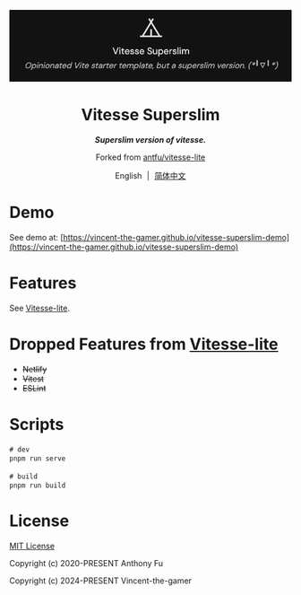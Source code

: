 <p align="center">
    <img src=".github/logo.png"/>
</p>

<h1 align="center">
    Vitesse Superslim
</h1>

<p align="center">
    <b>
        <i>Superslim version of vitesse.</i>
    </b>
</p>

<p align="center">
    Forked from 
    <a href="https://github.com/antfu/vitesse-lite" target="_blank">antfu/vitesse-lite</a>
</p>

<p align="center">
    <span>English</span>
    <span style="margin-inline: 5px;">|</span>
    <span>
        <a href="./README.zh-CN.md" target="_blank">简体中文</a>
    </span>
</p>

# Demo
See demo at: [https://vincent-the-gamer.github.io/vitesse-superslim-demo](https://vincent-the-gamer.github.io/vitesse-superslim-demo)

# Features
See [Vitesse-lite](https://github.com/antfu/vitesse-lite).

# Dropped Features from [Vitesse-lite](https://github.com/antfu/vitesse-lite)

- ~~Netlify~~
- ~~Vitest~~
- ~~ESLint~~

# Scripts

```shell
# dev
pnpm run serve

# build
pnpm run build
```

# License
[MIT License](./LICENSE)

Copyright (c) 2020-PRESENT Anthony Fu

Copyright (c) 2024-PRESENT Vincent-the-gamer